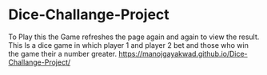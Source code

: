 # Dice-Challange-Project
To Play this the Game refreshes the page again and again to view the result.
This Is a dice game in which player 1 and player 2 bet and those who win the game their a number greater.
https://manojgayakwad.github.io/Dice-Challange-Project/
